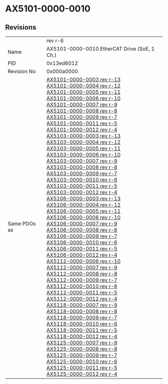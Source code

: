 # AX5101-0000-0010

## Revisions
<table>
<tr>
<td></td>
<td>rev r-6</td>
</tr>
<tr>
<td>Name</td>
<td>AX5101-0000-0010 EtherCAT Drive (SoE, 1 Ch.)</td>
</tr>
<tr>
<td>PID</td>
<td>0x13ed6012</td>
</tr>
<tr>
<td>Revision No</td>
<td>0x000a0000</td>
</tr>
<tr>
<td>Same PDOs as</td>
<td><a href="AX5101-0000-0003.md">AX5101-0000-0003 rev r-13</a><br/><a href="AX5101-0000-0004.md">AX5101-0000-0004 rev r-12</a><br/><a href="AX5101-0000-0005.md">AX5101-0000-0005 rev r-11</a><br/><a href="AX5101-0000-0006.md">AX5101-0000-0006 rev r-10</a><br/><a href="AX5101-0000-0007.md">AX5101-0000-0007 rev r-9</a><br/><a href="AX5101-0000-0008.md">AX5101-0000-0008 rev r-8</a><br/><a href="AX5101-0000-0009.md">AX5101-0000-0009 rev r-7</a><br/><a href="AX5101-0000-0011.md">AX5101-0000-0011 rev r-5</a><br/><a href="AX5101-0000-0012.md">AX5101-0000-0012 rev r-4</a><br/><a href="AX5103-0000-0003.md">AX5103-0000-0003 rev r-13</a><br/><a href="AX5103-0000-0004.md">AX5103-0000-0004 rev r-12</a><br/><a href="AX5103-0000-0005.md">AX5103-0000-0005 rev r-11</a><br/><a href="AX5103-0000-0006.md">AX5103-0000-0006 rev r-10</a><br/><a href="AX5103-0000-0007.md">AX5103-0000-0007 rev r-9</a><br/><a href="AX5103-0000-0008.md">AX5103-0000-0008 rev r-8</a><br/><a href="AX5103-0000-0009.md">AX5103-0000-0009 rev r-7</a><br/><a href="AX5103-0000-0010.md">AX5103-0000-0010 rev r-6</a><br/><a href="AX5103-0000-0011.md">AX5103-0000-0011 rev r-5</a><br/><a href="AX5103-0000-0012.md">AX5103-0000-0012 rev r-4</a><br/><a href="AX5106-0000-0003.md">AX5106-0000-0003 rev r-13</a><br/><a href="AX5106-0000-0004.md">AX5106-0000-0004 rev r-12</a><br/><a href="AX5106-0000-0005.md">AX5106-0000-0005 rev r-11</a><br/><a href="AX5106-0000-0006.md">AX5106-0000-0006 rev r-10</a><br/><a href="AX5106-0000-0007.md">AX5106-0000-0007 rev r-9</a><br/><a href="AX5106-0000-0008.md">AX5106-0000-0008 rev r-8</a><br/><a href="AX5106-0000-0009.md">AX5106-0000-0009 rev r-7</a><br/><a href="AX5106-0000-0010.md">AX5106-0000-0010 rev r-6</a><br/><a href="AX5106-0000-0011.md">AX5106-0000-0011 rev r-5</a><br/><a href="AX5106-0000-0012.md">AX5106-0000-0012 rev r-4</a><br/><a href="AX5112-0000-0006.md">AX5112-0000-0006 rev r-10</a><br/><a href="AX5112-0000-0007.md">AX5112-0000-0007 rev r-9</a><br/><a href="AX5112-0000-0008.md">AX5112-0000-0008 rev r-8</a><br/><a href="AX5112-0000-0009.md">AX5112-0000-0009 rev r-7</a><br/><a href="AX5112-0000-0010.md">AX5112-0000-0010 rev r-6</a><br/><a href="AX5112-0000-0011.md">AX5112-0000-0011 rev r-5</a><br/><a href="AX5112-0000-0012.md">AX5112-0000-0012 rev r-4</a><br/><a href="AX5118-0000-0007.md">AX5118-0000-0007 rev r-9</a><br/><a href="AX5118-0000-0008.md">AX5118-0000-0008 rev r-8</a><br/><a href="AX5118-0000-0009.md">AX5118-0000-0009 rev r-7</a><br/><a href="AX5118-0000-0010.md">AX5118-0000-0010 rev r-6</a><br/><a href="AX5118-0000-0011.md">AX5118-0000-0011 rev r-5</a><br/><a href="AX5118-0000-0012.md">AX5118-0000-0012 rev r-4</a><br/><a href="AX5125-0000-0007.md">AX5125-0000-0007 rev r-9</a><br/><a href="AX5125-0000-0008.md">AX5125-0000-0008 rev r-8</a><br/><a href="AX5125-0000-0009.md">AX5125-0000-0009 rev r-7</a><br/><a href="AX5125-0000-0010.md">AX5125-0000-0010 rev r-6</a><br/><a href="AX5125-0000-0011.md">AX5125-0000-0011 rev r-5</a><br/><a href="AX5125-0000-0012.md">AX5125-0000-0012 rev r-4</a></td>
</tr>
</table>
